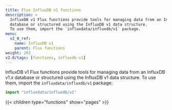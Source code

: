 ```yaml
---
title: Flux InfluxDB v1 functions
description: >
  InfluxDB v1 Flux functions provide tools for managing data from an InfluxDB v1.x
  database or structured using the InfluxDB v1 data structure.
  To use them, import the `influxdata/influxdb/v1` package.
menu:
  v2_0_ref:
    name: InfluxDB v1
    parent: Flux functions
weight: 203
v2.0/tags: [functions, influxdb-v1]
---
```


InfluxDB v1 Flux functions provide tools for managing data from an InfluxDB v1.x
database or structured using the InfluxDB v1 data structure.
To use them, import the `influxdata/influxdb/v1` package:

```js
import "influxdata/influxdb/v1"
```

{{< children type="functions" show="pages" >}}
